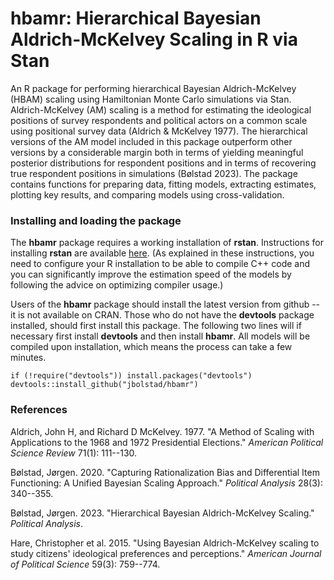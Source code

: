 # hbamr: Hierarchical Bayesian Aldrich-McKelvey Scaling in R via Stan

An R package for performing hierarchical Bayesian Aldrich-McKelvey (HBAM) scaling using Hamiltonian Monte Carlo simulations via Stan. Aldrich-McKelvey (AM) scaling is a method for estimating the ideological positions of survey respondents and political actors on a common scale using positional survey data (Aldrich & McKelvey 1977). The hierarchical versions of the AM model included in this package outperform other versions by a considerable margin both in terms of yielding meaningful posterior distributions for respondent positions and in terms of recovering true respondent positions in simulations (Bølstad 2023). The package contains functions for preparing data, fitting models, extracting estimates, plotting key results, and comparing models using cross-validation.

### Installing and loading the package

The **hbamr** package requires a working installation of **rstan**. Instructions for installing **rstan** are available [here](https://github.com/stan-dev/rstan/wiki/RStan-Getting-Started). (As explained in these instructions, you need to configure your R installation to be able to compile C++ code and you can significantly improve the estimation speed of the models by following the advice on optimizing compiler usage.)

Users of the **hbamr** package should install the latest version from github -- it is not available on CRAN. Those who do not have the **devtools** package installed, should first install this package. The following two lines will if necessary first install **devtools** and then install **hbamr**. All models will be compiled upon installation, which means the process can take a few minutes.

    if (!require("devtools")) install.packages("devtools")
    devtools::install_github("jbolstad/hbamr")

### References

Aldrich, John H, and Richard D McKelvey. 1977. "A Method of Scaling with Applications to the 1968 and 1972 Presidential Elections." *American Political Science Review* 71(1): 111--130.

Bølstad, Jørgen. 2020. "Capturing Rationalization Bias and Differential Item Functioning: A Unified Bayesian Scaling Approach." *Political Analysis* 28(3): 340--355.

Bølstad, Jørgen. 2023. "Hierarchical Bayesian Aldrich-McKelvey Scaling." *Political Analysis*.

Hare, Christopher et al. 2015. "Using Bayesian Aldrich-McKelvey scaling to study citizens' ideological preferences and perceptions." *American Journal of Political Science* 59(3): 759--774.
